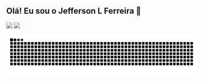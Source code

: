 ## Olá! Eu sou o Jefferson L Ferreira 👋

<div>
  <a href="https://www.linkedin.com/in/jeffersonlferreira" target="_blank"><img src="https://img.shields.io/badge/-LinkedIn-%230077B5?style=for-the-badge&logo=linkedin&logoColor=white" target="_blank"></a>
  <!-- <a href="https://www.twitch.tv/ferreiral" target="_blank"><img src="https://img.shields.io/badge/Twitch-9146FF?style=for-the-badge&logo=twitch&logoColor=white" target="_blank"></a> -->
  <a href = "mailto:jeffersonluan@gmail.com"><img src="https://img.shields.io/badge/-Gmail-%23333?style=for-the-badge&logo=gmail&logoColor=white" target="_blank"></a>
  
  ![Snake animation](https://github.com/jeffersonlferreira/jeffersonlferreira/blob/output/github-contribution-grid-snake.svg)
 
</div>
